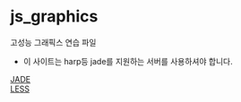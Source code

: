 # js_graphics
고성능 그래픽스 연습 파일

* 이 사이트는 harp등 jade를 지원하는 서버를 사용하셔야 합니다.  

[JADE](http://jade-lang.com/)  
[LESS](http://lesscss.org/)



